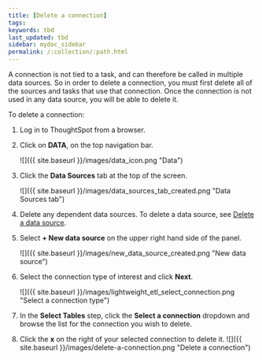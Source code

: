 ```yaml
---
title: [Delete a connection]
tags:
keywords: tbd
last_updated: tbd
sidebar: mydoc_sidebar
permalink: /:collection/:path.html
---
```

A connection is not tied to a task, and can therefore be called in multiple data sources. So in order to delete a connection, you must first delete all of the sources and tasks that use that connection. Once the connection is not used in any data source, you will be able to delete it.

To delete a connection:

1. Log in to ThoughtSpot from a browser.
2. Click on **DATA**, on the top navigation bar.

     ![]({{ site.baseurl }}/images/data_icon.png "Data")

3.  Click the **Data Sources** tab at the top of the screen.

    ![]({{ site.baseurl }}/images/data_sources_tab_created.png "Data Sources tab")

4. Delete any dependent data sources. To delete a data source, see [Delete a data source](delete-data-source.html#).
5. Select **+ New data source** on the upper right hand side of the panel.

     ![]({{ site.baseurl }}/images/new_data_source_created.png "New data source")

6. Select the connection type of interest and click **Next**.

     ![]({{ site.baseurl }}/images/lightweight_etl_select_connection.png "Select a connection type")

7. In the **Select Tables** step, click the **Select a connection** dropdown and browse the list for the connection you wish to delete.

8. Click the **x** on the right of your selected connection to delete it.
     ![]({{ site.baseurl }}/images/delete-a-connection.png "Delete a connection")
